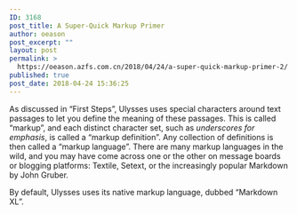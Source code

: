 ```yaml
---
ID: 3168
post_title: A Super-Quick Markup Primer
author: oeason
post_excerpt: ""
layout: post
permalink: >
  https://oeason.azfs.com.cn/2018/04/24/a-super-quick-markup-primer-2/
published: true
post_date: 2018-04-24 15:36:25
---
```

As discussed in “First Steps”, Ulysses uses special characters around text passages to let you define the meaning of these passages. This is called “markup”, and each distinct character set, such as _underscores for emphasis_, is called a “markup definition”. Any collection of definitions is then called a “markup language”. There are many markup languages in the wild, and you may have come across one or the other on message boards or blogging platforms: Textile, Setext, or the increasingly popular Markdown by John Gruber.

By default, Ulysses uses its native markup language, dubbed “Markdown XL”.